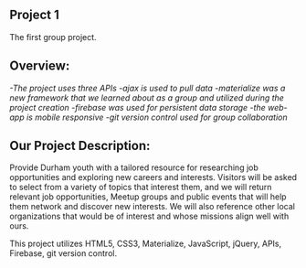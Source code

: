 ## Project 1

The first group project.

## Overview:
*-The project uses three APIs
-ajax is used to pull data
-materialize was a new framework that we learned about as a group and utilized during the project creation
-firebase was used for persistent data storage
-the web-app is mobile responsive
-git version control used for group collaboration*

## Our Project Description:

Provide Durham youth with a tailored resource for researching job opportunities and exploring new careers and interests. Visitors will be asked to select from a variety of topics that interest them, and we will return relevant job opportunities, Meetup groups and public events that will help them network and discover new interests. We will also reference other local organizations that would be of interest and whose missions align well with ours.

This project utilizes HTML5, CSS3, Materialize, JavaScript, jQuery, APIs, Firebase, git version control.

